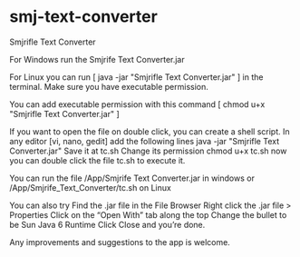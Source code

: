 smj-text-converter
==================

Smjrifle Text Converter

For Windows run the Smjrife Text Converter.jar

For Linux you can run [ java -jar "Smjrifle Text Converter.jar" ] in the terminal. Make sure you have executable permission.

You can add executable permission with this command [ chmod u+x "Smjrifle Text Converter.jar" ]

If you want to open the file on double click, you can create a shell script.
In any editor [vi, nano, gedit] add the following lines
java -jar "Smjrifle Text Converter.jar"
Save it at tc.sh
Change its permission chmod u+x tc.sh
now you can double click the file tc.sh to execute it.

You can run the file /App/Smjrife Text Converter.jar in windows or /App/Smjrife_Text_Converter/tc.sh on Linux

You can also try
Find the .jar file in the File Browser
Right click the .jar file > Properties
Click on the “Open With” tab along the top
Change the bullet to be Sun Java 6 Runtime
Click Close and you’re done.


Any improvements and suggestions to the app is welcome. 
